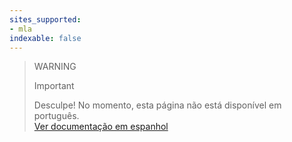 ```yaml
---
sites_supported:
- mla
indexable: false  
---
```


<!-- -->
> WARNING
>
> Important
>
> Desculpe! No momento, esta página não está disponível em português.<br>
> [Ver documentação em espanhol](https://www.mercadopago[FAKER][URL][DOMAIN]/developers/es/docs/qr-code/qr-unattended/qr-unattended-loyalty)